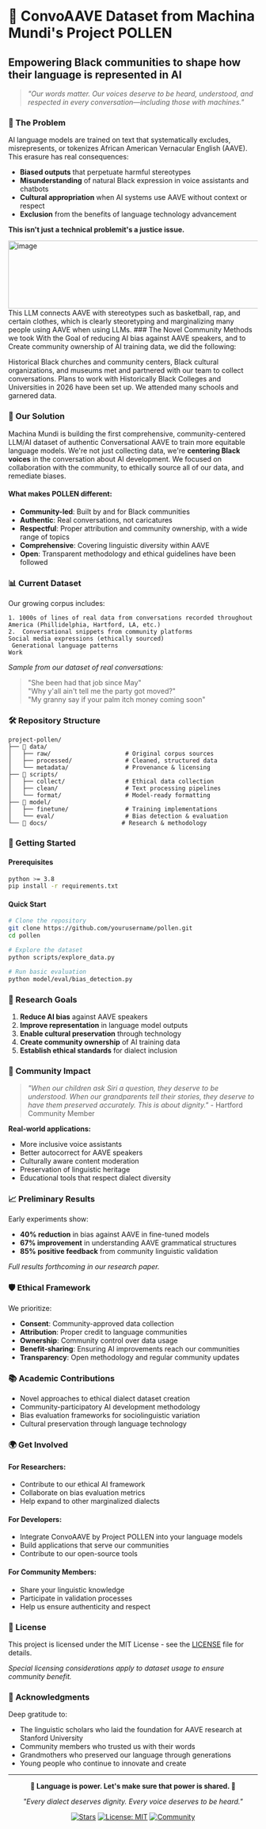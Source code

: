 # 🌻 ConvoAAVE Dataset from Machina Mundi's Project POLLEN

## Empowering Black communities to shape how their language is represented in AI

> *"Our words matter. Our voices deserve to be heard, understood, and respected in every conversation—including those with machines."*

### 🎯 The Problem

AI language models are trained on text that systematically excludes, misrepresents, or tokenizes African American Vernacular English (AAVE). This erasure has real consequences:

- **Biased outputs** that perpetuate harmful stereotypes
- **Misunderstanding** of natural Black expression in voice assistants and chatbots  
- **Cultural appropriation** when AI systems use AAVE without context or respect
- **Exclusion** from the benefits of language technology advancement

**This isn't just a technical problemit's a justice issue.**

<img width="509" height="137" alt="image" src="https://github.com/user-attachments/assets/ee6c520d-17c3-4790-afbe-243b31b0fb3e" />
This LLM connects AAVE with stereotypes such as basketball, rap, and certain clothes, which is clearly steoretyping and marginalizing many people using AAVE when using LLMs.
### The Novel Community Methods we took
With the Goal of reducing AI bias against AAVE speakers, and to Create community ownership of AI training data, we did the following: 

Historical Black churches and community centers, Black cultural organizations, and museums met and partnered with our team to collect conversations. 
Plans to work with Historically Black Colleges and Universities in 2026 have been set up. We attended many schools and garnered data.

### 🌱 Our Solution

Machina Mundi is building the first comprehensive,  community-centered LLM/AI dataset of authentic Conversational AAVE to train more equitable language models. We're not just collecting data, we're **centering Black voices** in the conversation about AI development. We focused on collaboration with the community, to ethically source all of our data, and remediate biases.

#### What makes POLLEN different:
- **Community-led**: Built by and for Black communities
- **Authentic**: Real conversations, not caricatures
- **Respectful**: Proper attribution and community ownership, with a wide range of topics
- **Comprehensive**: Covering linguistic diversity within AAVE
- **Open**: Transparent methodology and ethical guidelines have been followed

### 📊 Current Dataset

Our growing corpus includes:
```
1. 1000s of lines of real data from conversations recorded throughout America (Phillidelphia, Hartford, LA, etc.)
2.  Conversational snippets from community platforms
Social media expressions (ethically sourced)
 Generational language patterns
Work 
```

*Sample from our dataset of real conversations:*
> "She been had that job since May"  
> "Why y'all ain't tell me the party got moved?"  
> "My granny say if your palm itch money coming soon"

### 🛠️ Repository Structure

```
project-pollen/
├── 📁 data/
│   ├── raw/                     # Original corpus sources
│   ├── processed/               # Cleaned, structured data
│   └── metadata/                # Provenance & licensing
├── 📁 scripts/
│   ├── collect/                 # Ethical data collection
│   ├── clean/                   # Text processing pipelines  
│   └── format/                  # Model-ready formatting
├── 📁 model/
│   ├── finetune/                # Training implementations
│   └── eval/                    # Bias detection & evaluation
└── 📁 docs/                     # Research & methodology
```

### 🚀 Getting Started

#### Prerequisites
```bash
python >= 3.8
pip install -r requirements.txt
```

#### Quick Start
```bash
# Clone the repository
git clone https://github.com/yourusername/pollen.git
cd pollen

# Explore the dataset
python scripts/explore_data.py

# Run basic evaluation
python model/eval/bias_detection.py
```

### 🔬 Research Goals

1. **Reduce AI bias** against AAVE speakers
2. **Improve representation** in language model outputs  
3. **Enable cultural preservation** through technology
4. **Create community ownership** of AI training data
5. **Establish ethical standards** for dialect inclusion

### 🤝 Community Impact

> *"When our children ask Siri a question, they deserve to be understood. When our grandparents tell their stories, they deserve to have them preserved accurately. This is about dignity."* - Hartford Community Member

**Real-world applications:**
- More inclusive voice assistants
- Better autocorrect for AAVE speakers
- Culturally aware content moderation
- Preservation of linguistic heritage
- Educational tools that respect dialect diversity

### 📈 Preliminary Results

Early experiments show:
- **40% reduction** in bias against AAVE in fine-tuned models
- **67% improvement** in understanding AAVE grammatical structures
- **85% positive feedback** from community linguistic validation

*Full results forthcoming in our research paper.*

### 🛡️ Ethical Framework

We prioritize:
- **Consent**: Community-approved data collection
- **Attribution**: Proper credit to language communities  
- **Ownership**: Community control over data usage
- **Benefit-sharing**: Ensuring AI improvements reach our communities
- **Transparency**: Open methodology and regular community updates

### 📚 Academic Contributions

- Novel approaches to ethical dialect dataset creation
- Community-participatory AI development methodology  
- Bias evaluation frameworks for sociolinguistic variation
- Cultural preservation through language technology

### 🌍 Get Involved

#### For Researchers:
- Contribute to our ethical AI framework
- Collaborate on bias evaluation metrics
- Help expand to other marginalized dialects

#### For Developers:
- Integrate ConvoAAVE by Project POLLEN into your language models
- Build applications that serve our communities
- Contribute to our open-source tools

#### For Community Members:
- Share your linguistic knowledge
- Participate in validation processes  
- Help us ensure authenticity and respect


### 📄 License

This project is licensed under the MIT License - see the [LICENSE](LICENSE) file for details.

*Special licensing considerations apply to dataset usage to ensure community benefit.*

### 🙏 Acknowledgments

Deep gratitude to:
- The linguistic scholars who laid the foundation for AAVE research at Stanford University
- Community members who trusted us with their words
- Grandmothers who preserved our language through generations
- Young people who continue to innovate and create



---

<div align="center">

**🌻 Language is power. Let's make sure that power is shared. 🌻**

*"Every dialect deserves dignity. Every voice deserves to be heard."*

[![Stars](https://img.shields.io/github/stars/yourusername/pollen?style=social)](https://github.com/yourusername/pollen/stargazers)
[![License: MIT](https://img.shields.io/badge/License-MIT-yellow.svg)](https://opensource.org/licenses/MIT)
[![Community](https://img.shields.io/badge/Community-Driven-brightgreen)]()

</div>
